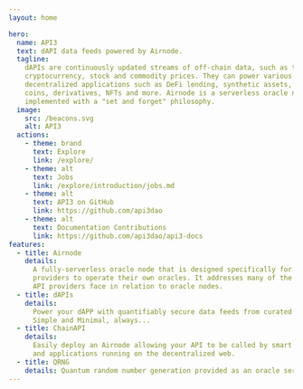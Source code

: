 ```yaml
---
layout: home

hero:
  name: API3
  text: dAPI data feeds powered by Airnode.
  tagline:
    dAPIs are continuously updated streams of off-chain data, such as the latest
    cryptocurrency, stock and commodity prices. They can power various
    decentralized applications such as DeFi lending, synthetic assets, stable
    coins, derivatives, NFTs and more. Airnode is a serverless oracle node
    implemented with a "set and forget" philosophy.
  image:
    src: /beacons.svg
    alt: API3
  actions:
    - theme: brand
      text: Explore
      link: /explore/
    - theme: alt
      text: Jobs
      link: /explore/introduction/jobs.md
    - theme: alt
      text: API3 on GitHub
      link: https://github.com/api3dao
    - theme: alt
      text: Documentation Contributions
      link: https://github.com/api3dao/api3-docs
features:
  - title: Airnode
    details:
      A fully-serverless oracle node that is designed specifically for API
      providers to operate their own oracles. It addresses many of the issues
      API providers face in relation to oracle nodes.
  - title: dAPIs
    details:
      Power your dAPP with quantifiably secure data feeds from curated sources.
      Simple and Minimal, always...
  - title: ChainAPI
    details:
      Easily deploy an Airnode allowing your API to be called by smart contracts
      and applications running on the decentralized web.
  - title: QRNG
    details: Quantum random number generation provided as an oracle service.
---
```

